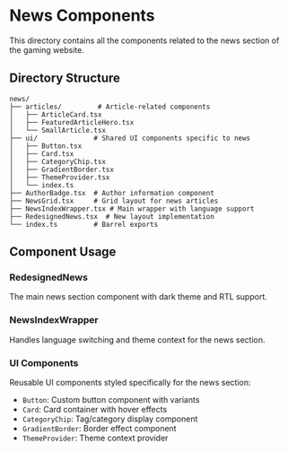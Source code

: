 # News Components

This directory contains all the components related to the news section of the gaming website.

## Directory Structure

```
news/
├── articles/         # Article-related components
│   ├── ArticleCard.tsx
│   ├── FeaturedArticleHero.tsx
│   └── SmallArticle.tsx
├── ui/              # Shared UI components specific to news
│   ├── Button.tsx
│   ├── Card.tsx
│   ├── CategoryChip.tsx
│   ├── GradientBorder.tsx
│   ├── ThemeProvider.tsx
│   └── index.ts
├── AuthorBadge.tsx  # Author information component
├── NewsGrid.tsx     # Grid layout for news articles
├── NewsIndexWrapper.tsx # Main wrapper with language support
├── RedesignedNews.tsx  # New layout implementation
└── index.ts         # Barrel exports
```

## Component Usage

### RedesignedNews

The main news section component with dark theme and RTL support.

### NewsIndexWrapper

Handles language switching and theme context for the news section.

### UI Components

Reusable UI components styled specifically for the news section:

- `Button`: Custom button component with variants
- `Card`: Card container with hover effects
- `CategoryChip`: Tag/category display component
- `GradientBorder`: Border effect component
- `ThemeProvider`: Theme context provider
